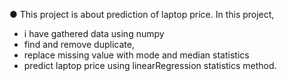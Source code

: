 ● This project is about prediction of laptop price.
  In this project,
   - i have gathered data using numpy
   - find and remove duplicate,
   - replace missing value with mode and median statistics 
   - predict laptop price using linearRegression statistics method.
